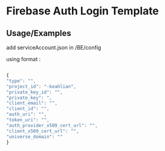 
# Firebase Auth Login Template



## Usage/Examples
add serviceAccount.json in /BE/config


using format :
```javascript

{
"type": "",
"project_id": "-keahlian",
"private_key_id": "",
"private_key": ",
"client_email": "",
"client_id": "",
"auth_uri": "",
"token_uri": "",
"auth_provider_x509_cert_url": "",
"client_x509_cert_url": "",
"universe_domain": ""
}

```

